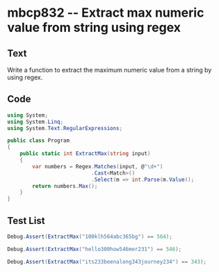 # mbcp832 -- Extract max numeric value from string using regex

## Text

Write a function to extract the maximum numeric value from a string by using regex.

## Code

```csharp
using System;
using System.Linq;
using System.Text.RegularExpressions;

public class Program
{
    public static int ExtractMax(string input)
    {
        var numbers = Regex.Matches(input, @"\d+")
                           .Cast<Match>()
                           .Select(m => int.Parse(m.Value));
        return numbers.Max();
    }
}
```

## Test List

```csharp
Debug.Assert(ExtractMax("100klh564abc365bg") == 564);
```

```csharp
Debug.Assert(ExtractMax("hello300how546mer231") == 546);
```

```csharp
Debug.Assert(ExtractMax("its233beenalong343journey234") == 343);
```
